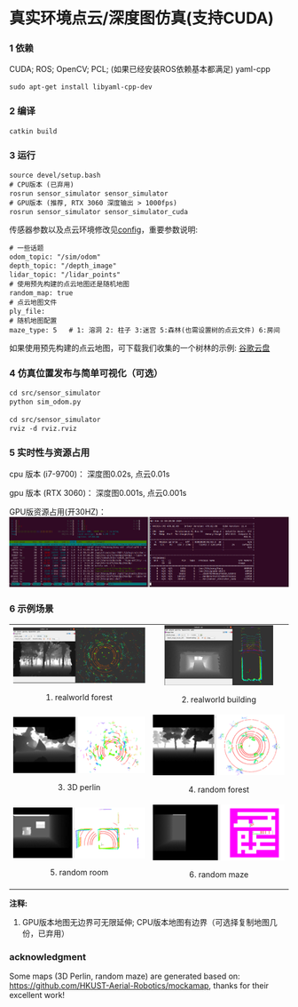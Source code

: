 # 真实环境点云/深度图仿真(支持CUDA)

### 1 依赖

CUDA; ROS; OpenCV; PCL; (如果已经安装ROS依赖基本都满足) yaml-cpp
```angular2html
sudo apt-get install libyaml-cpp-dev
```

### 2 编译
```angular2html
catkin build
```

### 3 运行
```angular2html
source devel/setup.bash
# CPU版本 (已弃用)
rosrun sensor_simulator sensor_simulator
# GPU版本 (推荐, RTX 3060 深度输出 > 1000fps)
rosrun sensor_simulator sensor_simulator_cuda
```

传感器参数以及点云环境修改见[config](config/config.yaml)，重要参数说明:
```
# 一些话题
odom_topic: "/sim/odom"
depth_topic: "/depth_image"
lidar_topic: "/lidar_points"
# 使用预先构建的点云地图还是随机地图
random_map: true
# 点云地图文件
ply_file:
# 随机地图配置  
maze_type: 5   # 1: 溶洞 2: 柱子 3:迷宫 5:森林(也需设置树的点云文件) 6:房间
```

如果使用预先构建的点云地图，可下载我们收集的一个树林的示例: [谷歌云盘](https://drive.google.com/file/d/1WT3vh0m7Gjn0mt4ri-D35mVDgRCT0mNc/view?usp=sharing)

### 4 仿真位置发布与简单可视化（可选）
```angular2html
cd src/sensor_simulator
python sim_odom.py

cd src/sensor_simulator
rviz -d rviz.rviz
```


### 5 实时性与资源占用

cpu 版本 (i7-9700)：
深度图0.02s, 点云0.01s

gpu 版本 (RTX 3060)：
深度图0.001s, 点云0.001s

GPU版资源占用(开30HZ)：
![Demo GIF](img/resource.png)

### 6 示例场景

<table>
  <tr>
    <td align="center">
      <img src="img/forest.png" alt="Image 1" style="width:100%;"/>
      <p>1. realworld forest</p>
    </td>
    <td align="center">
      <img src="img/building.png" alt="Image 2" style="width:82%;"/>
      <p>2. realworld building</p>
    </td>
  </tr>
  <tr>
    <td align="center">
      <img src="img/perlin3D.png" alt="Image 3" style="width:100%;"/>
      <p>3. 3D perlin</p>
    </td>
    <td align="center">
      <img src="img/random_forest.png" alt="Image 4"style="width:100%;"/>
      <p>4. random forest</p>
    </td>
  </tr>
  <tr>
    <td align="center">
      <img src="img/random_room.png" alt="Image 5" style="width:100%;"/>
      <p>5. random room</p>
    </td>
    <td align="center">
      <img src="img/random_maze.png" alt="Image 6" style="width:100%;"/>
      <p>6. random maze</p>
    </td>
  </tr>
</table>

**注释:**

1. GPU版本地图无边界可无限延伸; CPU版本地图有边界（可选择复制地图几份，已弃用）

### acknowledgment

Some maps (3D Perlin, random maze) are generated based on: https://github.com/HKUST-Aerial-Robotics/mockamap, thanks for their excellent work!